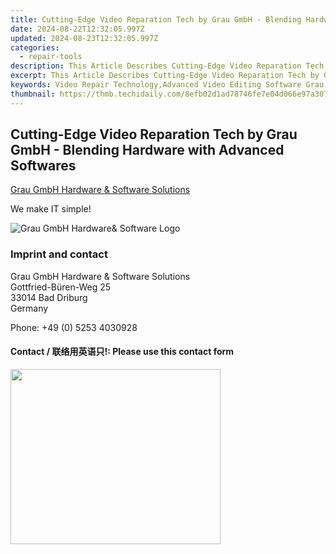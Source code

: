 ```yaml
---
title: Cutting-Edge Video Reparation Tech by Grau GmbH - Blending Hardware with Advanced Softwares
date: 2024-08-22T12:32:05.997Z
updated: 2024-08-23T12:32:05.997Z
categories:
  - repair-tools
description: This Article Describes Cutting-Edge Video Reparation Tech by Grau GmbH - Blending Hardware with Advanced Softwares
excerpt: This Article Describes Cutting-Edge Video Reparation Tech by Grau GmbH - Blending Hardware with Advanced Softwares
keywords: Video Repair Technology,Advanced Video Editing Software Grau GmbH,Innovative Hardware Solutions Video Editing,Professional Video Restoration Services Grau GmbH,High-Quality Video Repair Software,Video Editing and Restoration Tech by Grau GmbH,Grau GmbH Video Technology Solutions
thumbnail: https://thmb.techidaily.com/8efb02d1ad78746fe7e04d066e97a30754c0040bd1d393f4b6d528ffbc9df6b1.jpg
---
```


## Cutting-Edge Video Reparation Tech by Grau GmbH - Blending Hardware with Advanced Softwares

[Grau GmbH Hardware & Software Solutions](https://main.grauonline.de/)

We make IT simple!

![Grau GmbH Hardware& Software Logo](https://main.grauonline.de/wp-content/uploads/2021/05/output-onlinepngtools.png)

### Imprint and contact

 Grau GmbH Hardware & Software Solutions  
 Gottfried-Büren-Weg 25  
 33014 Bad Driburg  
 Germany

Phone: +49 (0) 5253 4030928

#### Contact / 联络用英语只!: Please use this contact form

<ins class="adsbygoogle"
     style="display:block"
     data-ad-format="autorelaxed"
     data-ad-client="ca-pub-7571918770474297"
     data-ad-slot="1223367746"></ins>



<ins class="adsbygoogle"
     style="display:block"
     data-ad-client="ca-pub-7571918770474297"
     data-ad-slot="8358498916"
     data-ad-format="auto"
     data-full-width-responsive="true"></ins>





<!-- affiliate ads begin -->
<a href="https://laganoo.pxf.io/c/5597632/1657397/16446" target="_top" id="1657397"><img src="//a.impactradius-go.com/display-ad/16446-1657397" border="0" alt="" width="336" height="280"/></a><img height="0" width="0" src="https://imp.pxf.io/i/5597632/1657397/16446" style="position:absolute;visibility:hidden;" border="0" />
<!-- affiliate ads end -->